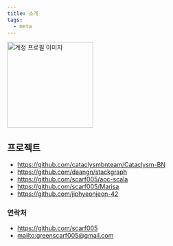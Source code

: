 ```yaml
---
title: 소개
tags:
  - meta
---
```


<img
  width=200
  height=200
  loading="lazy"
  alt="계정 프로필 이미지"
  src="https://avatars.githubusercontent.com/u/54838975"
/>

## 프로젝트

- <https://github.com/cataclysmbnteam/Cataclysm-BN>
- <https://github.com/daangn/stackgraph>
- <https://github.com/scarf005/aoc-scala>
- <https://github.com/scarf005/Marisa>
- <https://github.com/jiphyeonjeon-42>

### 연락처

- <https://github.com/scarf005>
- <mailto:greenscarf005@gmail.com>
